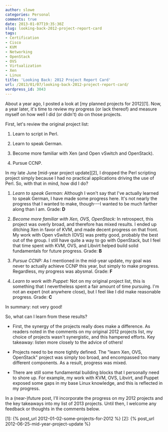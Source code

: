 ```yaml
---
author: slowe
categories: Personal
comments: true
date: 2013-01-07T19:35:30Z
slug: looking-back-2012-project-report-card
tags:
- Certification
- Cisco
- KVM
- Networking
- OpenStack
- OVS
- Virtualization
- Xen
- Linux
title: 'Looking Back: 2012 Project Report Card'
url: /2013/01/07/looking-back-2012-project-report-card/
wordpress_id: 3043
---
```


About a year ago, I posted a look at [my planned projects for 2012][1]. Now, a year later, it's time to review my progress (or lack thereof) and measure myself on how well I did (or didn't) do on those projects.

First, let's review the original project list:

1. Learn to script in Perl.

2. Learn to speak German.

3. Become more familiar with Xen (and Open vSwitch and OpenStack).

4. Pursue CCNP.

In my late June [mid-year project update][2], I dropped the Perl scripting project simply because I had no practical applications driving the use of Perl. So, with that in mind, how did I do?

1. _Learn to speak German:_ Although I won't say that I've actually learned to speak German, I have made some progress here. It's not nearly the progress that I wanted to make, though---I wanted to be much farther along than I am. Grade: **D**

2. _Become more familiar with Xen, OVS, OpenStack:_ In retrospect, this project was overly broad, and therefore has mixed results. I ended up ditching Xen in favor of KVM, and made decent progress on that front. My work with Open vSwitch (OVS) was pretty good, probably the best out of the group. I still have quite a way to go with OpenStack, but I feel that time spent with KVM, OVS, and Libvirt helped build solid fundamentals for future progress. Grade: **B**

3. _Pursue CCNP:_ As I mentioned in the mid-year update, my goal was never to actually achieve CCNP this year, but simply to make progress. Regardless, my progress was abysmal. Grade: **F**

4. _Learn to work with Puppet:_ Not on my original project list, this is something that I nevertheless spent a fair amount of time pursuing. I'm not an expert (not anywhere close), but I feel like I did make reasonable progress. Grade: **C**

In summary: not very good!

So, what can I learn from these results?

* First, the synergy of the projects really does make a difference. As readers noted in the comments on my original 2012 projects list, my choice of projects wasn't synergistic, and this hampered efforts. Key takeaway: listen more closely to the advice of others!

* Projects need to be more tightly defined. The "learn Xen, OVS, OpenStack" project was simply too broad, and encompassed too many different components. As a result, progress was mixed.

* There are still some fundamental building blocks that I personally need to shore up. For example, my work with KVM, OVS, Libvirt, and Puppet exposed some gaps in my base Linux knowledge, and this is reflected in my progress.

In a (near-)future post, I'll incorporate the progress on my 2012 projects and the key takeaways into my list of 2013 projects. Until then, I welcome any feedback or thoughts in the comments below.

[1]: {% post_url 2012-01-02-some-projects-for-2012 %}
[2]: {% post_url 2012-06-25-mid-year-project-update %}
